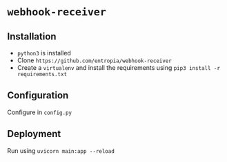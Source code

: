 # `webhook-receiver`

## Installation

- `python3` is installed
- Clone `https://github.com/entropia/webhook-receiver`
- Create a `virtualenv` and install the requirements using `pip3 install -r requirements.txt`


## Configuration

Configure in `config.py`

## Deployment

Run using `uvicorn main:app --reload`
